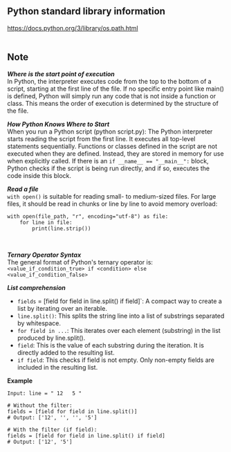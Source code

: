 ## Python standard library information
https://docs.python.org/3/library/os.path.html
<br>
<br>


## Note
***Where is the start point of execution*** <br>
In Python, the interpreter executes code from the top to the bottom of a script, starting at the first line of the file. If no specific entry point like main() is defined, Python will simply run any code that is not inside a function or class. This means the order of execution is determined by the structure of the file.
<br>

***How Python Knows Where to Start*** <br>
When you run a Python script (python script.py):
The Python interpreter starts reading the script from the first line.
It executes all top-level statements sequentially.
Functions or classes defined in the script are not executed when they are defined. Instead, they are stored in memory for use when explicitly called.
If there is an `if __name__ == "__main__":` block, Python checks if the script is being run directly, and if so, executes the code inside this block.
<br>

***Read a file*** <br>
`with open()` is suitable for reading small- to medium-sized files. For large files, it should be read in chunks or line by line to avoid memory overload: 
```
with open(file_path, "r", encoding="utf-8") as file:
    for line in file:
        print(line.strip())
```
<br>

***Ternary Operator Syntax*** <br>
The general format of Python's ternary operator is:
`<value_if_condition_true> if <condition> else <value_if_condition_false>`
<br>

***List comprehension*** <br>
  - `fields` = [field for field in line.split() if field]`: A compact way to create a list by iterating over an iterable.<br>
  - `line.split()`: This splits the string line into a list of substrings separated by whitespace.<br>
  - `for field in ...`: This iterates over each element (substring) in the list produced by line.split().<br>
  - `field`: This is the value of each substring during the iteration. It is directly added to the resulting list.<br>
  - `if field`: This checks if field is not empty. Only non-empty fields are included in the resulting list.<br>

**Example**

```
Input: line = " 12   5 "

# Without the filter:
fields = [field for field in line.split()]
# Output: ['12', '', '', '5']

# With the filter (if field):
fields = [field for field in line.split() if field]
# Output: ['12', '5']
```
